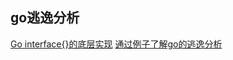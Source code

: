 ## go逃逸分析

[Go interface{}的底层实现](https://halfrost.com/go_interface/)
[通过例子了解go的逃逸分析](https://tonybai.com/2021/05/24/understand-go-escape-analysis-by-example/)
